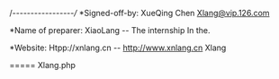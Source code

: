 /*-----------------/*
  *Signed-off-by: XueQing Chen <Xlang@vip.126.com>

  *Name of preparer: XiaoLang -- The internship In the.
                       
  *Website: Htpp://xnlang.cn  -- http://www.xnlang.cn
Xlang

=====
Xlang.php
